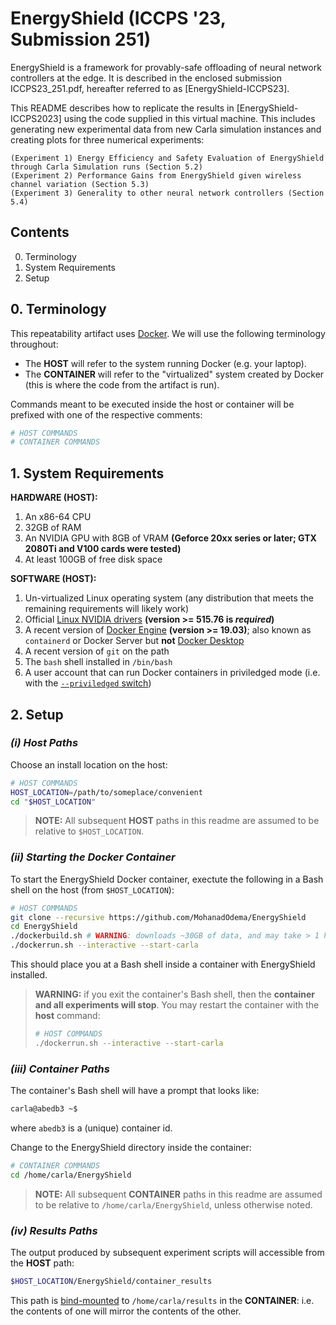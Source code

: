 # EnergyShield (ICCPS '23, Submission 251)

EnergyShield is a framework for provably-safe offloading of neural network controllers at the edge. It is described in the enclosed submission ICCPS23_251.pdf, hereafter referred to as [EnergyShield-ICCPS23].

This README describes how to replicate the results in [EnergyShield-ICCPS2023] using the code supplied in this virtual machine. This includes generating new experimental data from new Carla simulation instances and creating plots for three numerical experiments:

	(Experiment 1) Energy Efficiency and Safety Evaluation of EnergyShield through Carla Simulation runs (Section 5.2)
	(Experiment 2) Performance Gains from EnergyShield given wireless channel variation (Section 5.3)
	(Experiment 3) Generality to other neural network controllers (Section 5.4) 


## Contents

0. Terminology
1. System Requirements
2. Setup

## 0. Terminology

This repeatability artifact uses [Docker](https://docker.com). We will use the following terminology throughout:

* The **HOST** will refer to the system running Docker (e.g. your laptop).
* The **CONTAINER** will refer to the "virtualized" system created by Docker (this is where the code from the artifact is run).

Commands meant to be executed inside the host or container will be prefixed with one of the respective comments:

```Bash
# HOST COMMANDS
# CONTAINER COMMANDS
```

## 1. System Requirements

**HARDWARE (HOST):**

1. An x86-64 CPU
2. 32GB of RAM
3. An NVIDIA GPU with 8GB of VRAM **(Geforce 20xx series or later; GTX 2080Ti and V100 cards were tested)**
4. At least 100GB of free disk space

**SOFTWARE (HOST):**

1. Un-virtualized Linux operating system (any distribution that meets the remaining requirements will likely work)
2. Official [Linux NVIDIA drivers](https://docs.nvidia.com/datacenter/tesla/tesla-installation-notes/index.html) **(version >= 515.76 is _required_)**
3. A recent version of [Docker Engine](https://docs.docker.com/engine/) **(version >= 19.03)**;  also known as `containerd` or Docker Server but **not** [Docker Desktop](https://docker.com)
4. A recent version of `git` on the path
5. The `bash` shell installed in `/bin/bash`
6. A user account that can run Docker containers in priviledged mode (i.e. with the [`--priviledged` switch](https://docs.docker.com/engine/reference/run/#runtime-privilege-and-linux-capabilities))


## 2. Setup

### _(i) Host Paths_

Choose an install location on the host:

```Bash
# HOST COMMANDS
HOST_LOCATION=/path/to/someplace/convenient
cd "$HOST_LOCATION"
```

> **NOTE:** All subsequent **HOST** paths in this readme are assumed to be relative to `$HOST_LOCATION`.

### _(ii) Starting the Docker Container_

To start the EnergyShield Docker container, exectute the following in a Bash shell on the host (from `$HOST_LOCATION`):

```Bash
# HOST COMMANDS
git clone --recursive https://github.com/MohanadOdema/EnergyShield
cd EnergyShield
./dockerbuild.sh # WARNING: downloads ~30GB of data, and may take > 1 hour!
./dockerrun.sh --interactive --start-carla
```
This should place you at a Bash shell inside a container with EnergyShield installed.

> **WARNING:** if you exit the container's Bash shell, then the **container and all experiments will stop**. You may restart the container with the **host** command:
> ```Bash
> # HOST COMMANDS
> ./dockerrun.sh --interactive --start-carla
> ```

### _(iii) Container Paths_

The container's Bash shell will have a prompt that looks like:

```Bash
carla@abedb3 ~$ 
```
where `abedb3` is a (unique) container id.

Change to the EnergyShield directory inside the container:
```Bash
# CONTAINER COMMANDS
cd /home/carla/EnergyShield
```
> **NOTE:** All subsequent **CONTAINER** paths in this readme are assumed to be relative to `/home/carla/EnergyShield`, unless otherwise noted.

### _(iv) Results Paths_

The output produced by subsequent experiment scripts will accessible from the **HOST** path:

```Bash
$HOST_LOCATION/EnergyShield/container_results
```

This path is [bind-mounted](https://docs.docker.com/storage/bind-mounts/) to `/home/carla/results` in the **CONTAINER**: i.e. the contents of one will mirror the contents of the other.